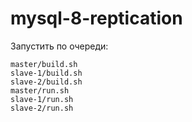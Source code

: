 # mysql-8-reptication

Запустить по очереди:

```
master/build.sh
slave-1/build.sh
slave-2/build.sh
master/run.sh
slave-1/run.sh
slave-2/run.sh